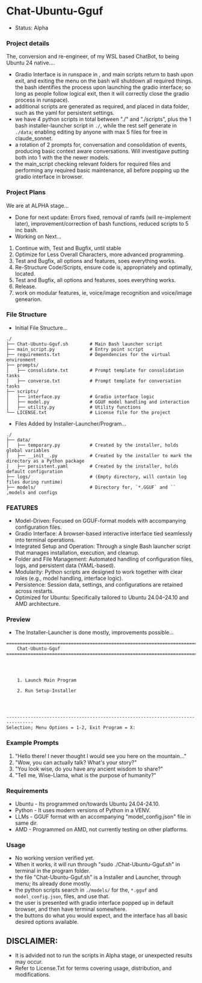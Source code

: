 # Chat-Ubuntu-Gguf
- Status: Alpha

### Project details
The, conversion and re-engineer, of my WSL based ChatBot, to being Ubuntu 24 native....
- Gradio Interface is in runspace in , and main scripts return to bash upon exit, and exiting the menu on the bash will shutdown all required things. the bash identifies the process upon launching the gradio interface; so long as people follow logical exit, then it will correctly close the gradio process in runspace). 
- additional scripts are generated as required, and placed in data folder, such as the yaml for persistent settings.
- we have 4 python scripts in total between "./" and "./scripts", plus the 1 bash installer-launcher script in `./`, while the rest self generate in `./data`; enabling editing by anyone with max 5 files for free in claude_sonnet.
- a rotation of 2 prompts for, conversation and consolidation of events, producing basic context aware conversations. Will investigave putting both into 1 with the the newer models.
- the main_script checking relevant folders for required files and performing any required basic maintenance, all before popping up the gradio interface in browser.

### Project Plans
We are at ALPHA stage...
- Done for next update: Errors fixed, removal of ramfs (will re-implement later), improvement/correction of bash functions, reduced scripts to 5 inc bash.
- Working on Next...
1. Continue with, Test and Bugfix, until stable
3. Optimize for Less Overall Characters, more advanced programming.
2. Test and Bugfix, all options and features, soes everything works.
4. Re-Structure Code/Scripts, ensure code is, appropriately and optimally, located.
2. Test and Bugfix, all options and features, soes everything works.
2. Release.
5. work on modular features, ie, voice/image recognition and voice/image genearion. 

### File Structure
- Initial File Structure...
```
./
├── Chat-Ubuntu-Gguf.sh        # Main Bash launcher script
├── main_script.py             # Entry point script
├── requirements.txt           # Dependencies for the virtual environment
├── prompts/
│   ├── consolidate.txt        # Prompt template for consolidation tasks
│   ├── converse.txt           # Prompt template for conversation tasks
├── scripts/
│   ├── interface.py           # Gradio interface logic
│   ├── model.py               # GGUF model handling and interaction
│   ├── utility.py             # Utility functions
└── LICENSE.txt                # License file for the project
```
- Files Added by Installer-Launcher/Program...
```
./
├── data/
│   ├── temporary.py           # Created by the installer, holds global variables
│   ├── __init__.py            # Created by the installer to mark the directory as a Python package
│   ├── persistent.yaml        # Created by the installer, holds default configuration
├── logs/                      # (Empty directory, will contain log files during runtime)
├── models/                    # Directory for, `*.GGUF` and `` ,models and configs
```

### FEATURES
- Model-Driven: Focused on GGUF-format models with accompanying configuration files.
- Gradio Interface: A browser-based interactive interface tied seamlessly into terminal operations.
- Integrated Setup and Operation: Through a single Bash launcher script that manages installation, execution, and cleanup.
- Folder and File Management: Automated handling of configuration files, logs, and persistent data (YAML-based).
- Modularity: Python scripts are designed to work together with clear roles (e.g., model handling, interface logic).
- Persistence: Session data, settings, and configurations are retained across restarts.
- Optimized for Ubuntu: Specifically tailored to Ubuntu 24.04–24.10 and AMD architecture.

### Preview
- The Installer-Launcher is done mostly, improvements possible...
```
================================================================================
    Chat-Ubuntu-Gguf
================================================================================




    1. Launch Main Program

    2. Run Setup-Installer




--------------------------------------------------------------------------------
Selection; Menu Options = 1-2, Exit Program = X: 
```

### Example Prompts
1) "Hello there! I never thought I would see you here on the mountain..."
2) "Wow, you can actually talk? What's your story?"
3) "You look wise, do you have any ancient wisdom to share?"
4) "Tell me, Wise-Llama, what is the purpose of humanity?"

### Requirements
- Ubuntu - Its programmed on/towards Ubuntu 24.04-24.10.
- Python - It uses modern versions of Python in a VENV.
- LLMs - GGUF format with an accompanying "model_config.json" file in same dir.
- AMD - Programmed on AMD, not currently testing on other platforms.

### Usage
- No working version verified yet.
- When it works, it will run through "sudo ./Chat-Ubuntu-Gguf.sh" in terminal in the program folder.
- the file "Chat-Ubuntu-Gguf.sh" is a Installer and Launcher, through menu; its already done mostly.
- the python scripts search in `./models/` for the, `*.gguf` and `model_config.json`, files, and use that.
- the user is presented with gradio interface popped up in default browser, and then have terminal somewhere.
- the buttons do what you would expect, and the interface has all basic desired options available.


## DISCLAIMER:
- It is advided not to run the scripts in Alpha stage, or unexpected results may occur.
- Refer to License.Txt for terms covering usage, distribution, and modifications.

